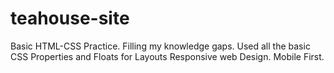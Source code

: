 # teahouse-site
Basic HTML-CSS Practice. Filling my knowledge gaps.
Used all the basic CSS Properties and Floats for Layouts
Responsive web Design. Mobile First.
